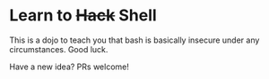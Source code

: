 # Learn to ~~Hack~~ Shell

This is a dojo to teach you that bash is basically insecure under any circumstances.
Good luck.

Have a new idea?
PRs welcome!
